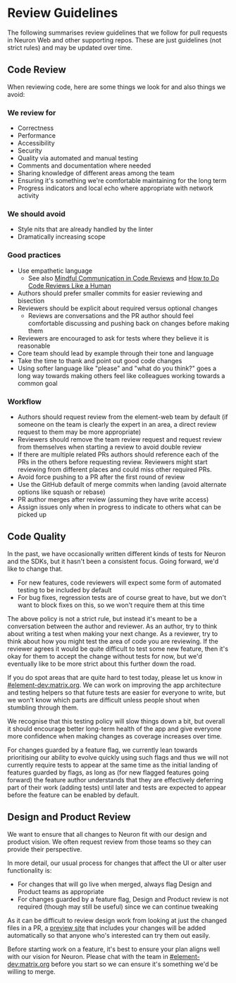 # Review Guidelines

The following summarises review guidelines that we follow for pull requests in
Neuron Web and other supporting repos. These are just guidelines (not strict
rules) and may be updated over time.

## Code Review

When reviewing code, here are some things we look for and also things we avoid:

### We review for

* Correctness
* Performance
* Accessibility
* Security
* Quality via automated and manual testing
* Comments and documentation where needed
* Sharing knowledge of different areas among the team
* Ensuring it's something we're comfortable maintaining for the long term
* Progress indicators and local echo where appropriate with network activity

### We should avoid

* Style nits that are already handled by the linter
* Dramatically increasing scope

### Good practices

* Use empathetic language
  * See also [Mindful Communication in Code
    Reviews](https://kickstarter.engineering/a-guide-to-mindful-communication-in-code-reviews-48aab5282e5e)
    and [How to Do Code Reviews Like a Human](https://mtlynch.io/human-code-reviews-1/)
* Authors should prefer smaller commits for easier reviewing and bisection
* Reviewers should be explicit about required versus optional changes
  * Reviews are conversations and the PR author should feel comfortable
    discussing and pushing back on changes before making them
* Reviewers are encouraged to ask for tests where they believe it is reasonable
* Core team should lead by example through their tone and language
* Take the time to thank and point out good code changes
* Using softer language like "please" and "what do you think?" goes a long way
  towards making others feel like colleagues working towards a common goal

### Workflow

* Authors should request review from the element-web team by default (if someone on
  the team is clearly the expert in an area, a direct review request to them may
  be more appropriate)
* Reviewers should remove the team review request and request review from
  themselves when starting a review to avoid double review
* If there are multiple related PRs authors should reference each of the PRs in
  the others before requesting review. Reviewers might start reviewing from
  different places and could miss other required PRs.
* Avoid force pushing to a PR after the first round of review
* Use the GitHub default of merge commits when landing (avoid alternate options
  like squash or rebase)
* PR author merges after review (assuming they have write access)
* Assign issues only when in progress to indicate to others what can be picked
  up

## Code Quality

In the past, we have occasionally written different kinds of tests for
Neuron and the SDKs, but it hasn't been a consistent focus. Going forward, we'd
like to change that.

* For new features, code reviewers will expect some form of automated testing to
  be included by default
* For bug fixes, regression tests are of course great to have, but we don't want
  to block fixes on this, so we won't require them at this time

The above policy is not a strict rule, but instead it's meant to be a
conversation between the author and reviewer. As an author, try to think about
writing a test when making your next change. As a reviewer, try to think about
how you might test the area of code you are reviewing. If the reviewer agrees
it would be quite difficult to test some new feature, then it's okay for them to
accept the change without tests for now, but we'd eventually like to be more
strict about this further down the road.

If you do spot areas that are quite hard to test today, please let us know in
[#element-dev:matrix.org](https://matrix.to/#/#element-dev:matrix.org). We can
work on improving the app architecture and testing helpers so that future tests
are easier for everyone to write, but we won't know which parts are difficult
unless people shout when stumbling through them.

We recognise that this testing policy will slow things down a bit, but overall
it should encourage better long-term health of the app and give everyone more
confidence when making changes as coverage increases over time.

For changes guarded by a feature flag, we currently lean towards prioritising
our ability to evolve quickly using such flags and thus we will not currently
require tests to appear at the same time as the initial landing of features
guarded by flags, as long as (for new flagged features going forward) the
feature author understands that they are effectively deferring part of their
work (adding tests) until later and tests are expected to appear before the
feature can be enabled by default.

## Design and Product Review

We want to ensure that all changes to Neuron fit with our design and product
vision. We often request review from those teams so they can provide their
perspective.

In more detail, our usual process for changes that affect the UI or alter user
functionality is:

* For changes that will go live when merged, always flag Design and Product
  teams as appropriate
* For changes guarded by a feature flag, Design and Product review is not
  required (though may still be useful) since we can continue tweaking

As it can be difficult to review design work from looking at just the changed
files in a PR, a [preview site](./pr-previews.md) that includes your changes
will be added automatically so that anyone who's interested can try them out
easily.

Before starting work on a feature, it's best to ensure your plan aligns well
with our vision for Neuron. Please chat with the team in
[#element-dev:matrix.org](https://matrix.to/#/#element-dev:matrix.org) before
you start so we can ensure it's something we'd be willing to merge.

